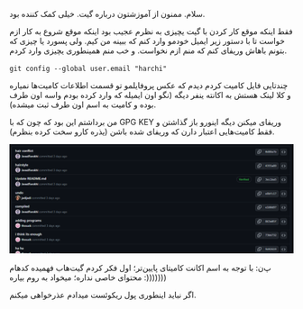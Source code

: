 سلام. ممنون از آموزشتون درباره گیت. خیلی کمک کننده بود.

فقط اینکه موقع کار کردن با گیت یچیزی به نظرم عجیب بود اینکه موقع شروع به کار ازم خواست تا با دستور زیر ایمیل خودمو وارد کنم که ببینه من کیم.
ولی پسورد یا چیزی که بتونم باهاش وریفای کنم که منم ازم نخواست. 
و خب منم همینطوری یچیزی وارد کردم.

`git config --global user.email "harchi"`

چندتایی فایل کامیت کردم دیدم که عکس پروفایلمو تو قسمت اطلاعات کامیت‌ها نمیاره و کلا لینک هستش به اکانته ینفر دیگه (نگو اون ایمیله که وارد کرده بودم واسه اون طرف بوده و کامیت به اسم اون طرف ثبت میشده).

من برداشتم این بود که چون که با GPG KEY وریفای میکنن دیگه اینورو باز گذاشتن و فقط کامیت‌هایی اعتبار دارن که وریفای شده باشن (یذره کارو سخت کرده بنظرم).

![screen](Untitled.png)

پ‌ن: با توجه به اسم اکانت کامیتای پایین‌تر؛ اول فکر کردم گیت‌هاب فهمیده کدهام محتوای خاصی نداره؛ میخواد به روم بیاره :)))))))

اگر نباید اینطوری پول ریکوئست میدادم عذرخواهی میکنم.
